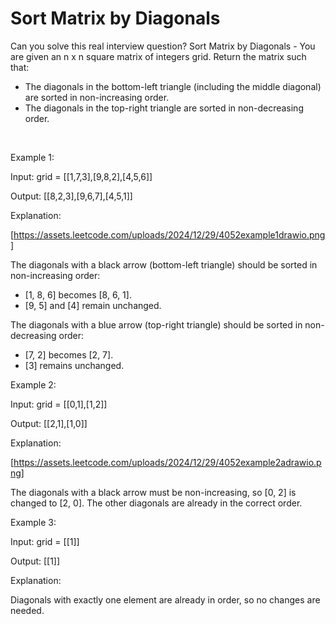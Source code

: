 # Sort Matrix by Diagonals

Can you solve this real interview question? Sort Matrix by Diagonals - You are given an n x n square matrix of integers grid. Return the matrix such that:

 * The diagonals in the bottom-left triangle (including the middle diagonal) are sorted in non-increasing order.
 * The diagonals in the top-right triangle are sorted in non-decreasing order.

 

Example 1:

Input: grid = [[1,7,3],[9,8,2],[4,5,6]]

Output: [[8,2,3],[9,6,7],[4,5,1]]

Explanation:

[https://assets.leetcode.com/uploads/2024/12/29/4052example1drawio.png]

The diagonals with a black arrow (bottom-left triangle) should be sorted in non-increasing order:

 * [1, 8, 6] becomes [8, 6, 1].
 * [9, 5] and [4] remain unchanged.

The diagonals with a blue arrow (top-right triangle) should be sorted in non-decreasing order:

 * [7, 2] becomes [2, 7].
 * [3] remains unchanged.

Example 2:

Input: grid = [[0,1],[1,2]]

Output: [[2,1],[1,0]]

Explanation:

[https://assets.leetcode.com/uploads/2024/12/29/4052example2adrawio.png]

The diagonals with a black arrow must be non-increasing, so [0, 2] is changed to [2, 0]. The other diagonals are already in the correct order.

Example 3:

Input: grid = [[1]]

Output: [[1]]

Explanation:

Diagonals with exactly one element are already in order, so no changes are needed.